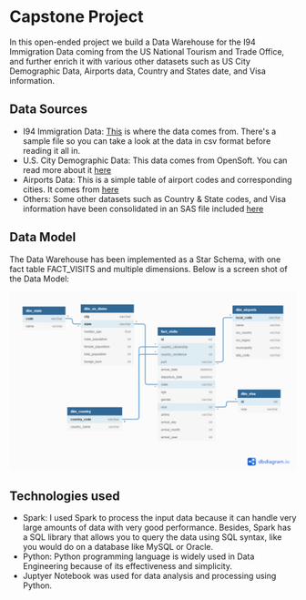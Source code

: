 # Capstone Project

In this open-ended project we build a Data Warehouse for the I94 Immigration Data coming from the US National Tourism and Trade Office, and further enrich it with various other datasets such as US City Demographic Data, Airports data, Country and States date, and Visa information.

## Data Sources

* I94 Immigration Data: [This](https://travel.trade.gov/research/reports/i94/historical/2016.html) is where the data comes from. There's a sample file so you can take a look at the data in csv format before reading it all in. 
* U.S. City Demographic Data: This data comes from OpenSoft. You can read more about it [here](https://public.opendatasoft.com/explore/dataset/us-cities-demographics/export/)
* Airports Data: This is a simple table of airport codes and corresponding cities. It comes from [here](https://datahub.io/core/airport-codes#data)
* Others: Some other datasets such as Country & State codes, and Visa information have been consolidated in an SAS file included [here](https://github.com/ashu20777/Udacity_Data_Engineering/blob/master/Capstone_Project/data/I94_SAS_Labels_Descriptions.SAS) 

## Data Model

The Data Warehouse has been implemented as a Star Schema, with one fact table FACT_VISITS and multiple dimensions. Below is a screen shot of the Data Model:

![](images/Data_Model.png)


## Technologies used

* Spark: I used Spark to process the input data because it can handle very large amounts of data with very good performance. Besides, Spark has a SQL library that allows you to query the data using SQL syntax, like you would do on a database like MySQL or Oracle.
* Python: Python programming language is widely used in Data Engineering because of its effectiveness and simplicity.
* Juptyer Notebook was used for data analysis and processing using Python.
